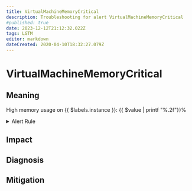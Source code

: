 ```yaml
---
title: VirtualMachineMemoryCritical
description: Troubleshooting for alert VirtualMachineMemoryCritical
#published: true
date: 2023-12-12T21:12:32.022Z
tags: LGTM
editor: markdown
dateCreated: 2020-04-10T18:32:27.079Z
---
```


# VirtualMachineMemoryCritical

## Meaning
[//]: # "Short paragraph that explains what the alert means"
High memory usage on {{ $labels.instance }}: {{ $value | printf "%.2f"}}%

<details>
  <summary>Alert Rule</summary>

  ```yaml
alert: VirtualMachineMemoryCritical
expr: vmware_vm_mem_usage_average / 100 >= 90
for: 1m
labels:
    severity: critical
annotations:
    summary: Virtual Machine Memory Critical (instance {{ $labels.instance }})
    description: |-
        High memory usage on {{ $labels.instance }}: {{ $value | printf "%.2f"}}%
          VALUE = {{ $value }}
          LABELS = {{ $labels }}
    runbook: https://github.com/srerun/prometheus-alerts/content/runbooks/VirtualMachineMemoryCritical

  ```
</details>


## Impact
[//]: # "What could / will happen if the alert is not addressed"



## Diagnosis
[//]: # "Steps to take to identify the cause of the problem"



## Mitigation
[//]: # "The steps necessary to resolve the alert"
